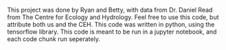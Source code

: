 This project was done by Ryan and Betty, with data from Dr. Daniel Read from The Centre for Ecology and Hydrology.
Feel free to use this code, but attribute both us and the CEH.
This code was written in python, using the tensorflow library. This code is meant to be run in a jupyter notebook, and each code chunk run seperately.
